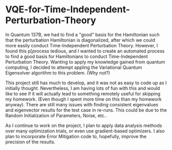 # VQE-for-Time-Independent-Perturbation-Theory
In Quantum 137B, we had to find a "good" basis for the Hamiltonian such that the perturbation Hamiltonian is diagonalized, after which we could  more easily conduct Time-Independent Perturbation Theory. However, I found this p[process tedious, and I wanted to create an automated process to find a good basis for Hamiltonians to conduct Time-Independent Perturbation Theory. Wanting to apply my knowledge gained from quantum computing, I decided to attempt appling the Variational Quantum Eigensolver algorithm to this problem. (Why not?) 

This project still has much to develop, and it was not as easy to code up as I initially thought. Nevertheless, I am having lots of fun with this and would like to see if it will actually lead to something remotely useful for skipping my homework. (Even though I spent more time on this than my homework anyway). There are still many issues with finding consistent eigenvalues and eigenvector results for the test case in re-runs. This could be due to the Random Initialization of Parameters, Noise, etc..

As I continue to work on the project, I plan to apply data analysis methods over many optimization trials, or even use gradient-based optimizers. I also plan to incorporate Error Mitigation code to, hopefully, improve the precision of the results. 
